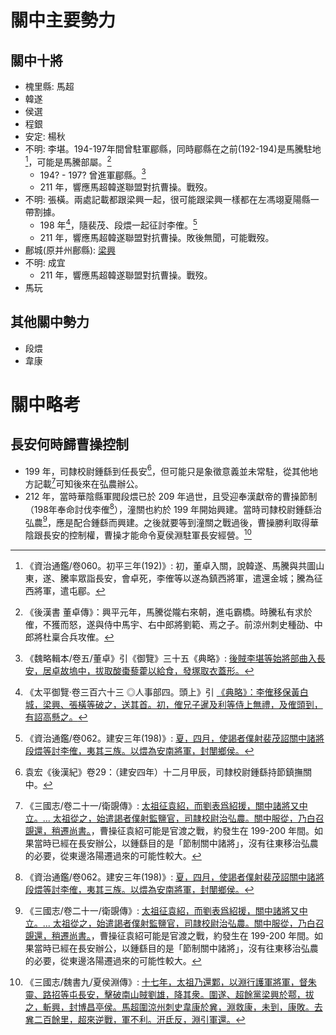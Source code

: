 ﻿# 關中主要勢力
## 關中十將
- 槐里縣: 馬超
- 韓遂
- 侯選
- 程銀
- 安定: 楊秋
- 不明: 李堪。194-197年間曾駐軍郿縣，同時郿縣在之前(192-194)是馬騰駐地[^6]，可能是馬騰部屬。[^4]
	- 194? - 197? 曾進軍郿縣。[^3]
	- 211 年，響應馬超韓遂聯盟對抗曹操。戰歿。
- 不明: 張橫。兩處記載都跟梁興一起，很可能跟梁興一樣都在左馮翊夏陽縣一帶割據。
	- 198 年[^2]，隨裴茂、段煨一起征討李傕。[^1]
	- 211 年，響應馬超韓遂聯盟對抗曹操。敗後無聞，可能戰歿。
- 鄜城(原并州鄜縣): [梁興](./LiangXing.md)
- 不明: 成宜
	- 211 年，響應馬超韓遂聯盟對抗曹操。戰歿。
- 馬玩

## 其他關中勢力
- 段煨
- 韋康

# 關中略考
## 長安何時歸曹操控制
- 199 年，司隸校尉鍾繇到任長安[^7]，但可能只是象徵意義並未常駐，從其他地方記載[^8]可知後來在弘農辦公。
- 212 年，當時華陰縣軍閥段煨已於 209 年過世，且受迎奉漢獻帝的曹操節制（198年奉命討伐李傕[^1]），潼關也約於 199 年開始興建。當時司隸校尉鍾繇治弘農[^8]，應是配合鍾繇而興建。之後就要等到潼關之戰過後，曹操勝利取得華陰跟長安的控制權，曹操才能命令夏侯淵駐軍長安經營。[^5]

 

[^1]: 《資治通鑑/卷062。建安三年(198)》: [夏，四月，使謁者僕射裴茂詔關中諸將段煨等討李傕，夷其三族。以煨為安南將軍，封閺鄉侯。](https://zh.wikisource.org/wiki/%E8%B3%87%E6%B2%BB%E9%80%9A%E9%91%91/%E5%8D%B7062#%E5%BB%BA%E5%AE%89%E4%B8%89%E5%B9%B4%EF%BC%88%E6%88%8A%E5%AF%85%EF%BC%8C%E8%A5%BF%E5%85%83%E4%B8%80%E4%B9%9D%E5%85%AB%E5%B9%B4%EF%BC%89)
[^2]: 《太平御覽·卷三百六十三 ◎人事部四。頭上》引 [《典略》：李傕移保黃白城，梁興、張橫等破之，送其首。初，傕兄子暹及利等侍上無禮，及傕頭到，有詔高懸之。](https://ctext.org/text.pl?node=380733&if=gb#n380750)
[^3]: 《魏略輯本/卷五/董卓》引《御覽》三十五《典略》: [後賊李堪等始將部曲入長安，居卓故塢中，拔取酸棗藜藿以給食，發塚取衣蓋形。](https://zh.wikisource.org/zh-hant/%E9%AD%8F%E7%95%A5%E8%BC%AF%E6%9C%AC/%E5%8D%B7%E4%BA%94#%E8%91%A3%E5%8D%93%EF%BC%88%E5%85%AD%E6%A2%9D%EF%BC%89)
[^4]: 《後漢書 董卓傳》：興平元年，馬騰從隴右來朝，進屯霸橋。時騰私有求於傕，不獲而怒，遂與侍中馬宇、右中郎將劉範、焉之子。前涼州刺史種劭、中郎將杜稟合兵攻傕。
[^6]: 《資治通鑑/卷060。初平三年(192)》: 初，董卓入關，說韓遂、馬騰與共圖山東，遂、騰率眾詣長安，會卓死，李傕等以遂為鎮西將軍，遣還金城；騰為征西將軍，遣屯郿。
[^5]: 《三國志/魏書九/夏侯淵傳》: [十七年，太祖乃還鄴，以淵行護軍將軍，督朱靈、路招等屯長安，擊破南山賊劉雄，降其衆。圍遂、超餘黨梁興於鄠，拔之，斬興，封博昌亭侯。馬超圍涼州刺史韋康於兾，淵救康，未到，康敗。去兾二百餘里，超來逆戰，軍不利。汧氐反，淵引軍還。](https://ctext.org/text.pl?node=602336&if=gb#n602340)
[^7]: 袁宏《後漢紀》卷29：（建安四年）十二月甲辰，司隸校尉鍾繇持節鎮撫關中。
[^8]: 《三國志/卷二十一/衛覬傳》: [太祖征袁紹，而劉表爲紹援，關中諸將又中立。... 太祖從之，始遣謁者僕射監鹽官，司隷校尉治弘農。關中服從，乃白召覬還，稍遷尚書。](https://zh.wikisource.org/zh-hant/%E4%B8%89%E5%9C%8B%E5%BF%97/%E5%8D%B721#%E8%A1%9E%E8%A6%AC)，曹操征袁紹可能是官渡之戰，約發生在 199-200 年間。如果當時已經在長安辦公，以鍾繇目的是「節制關中諸將」，沒有往東移治弘農的必要，從東邊洛陽遷過來的可能性較大。

